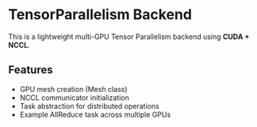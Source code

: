 # TensorParallelism Backend

This is a lightweight multi-GPU Tensor Parallelism backend using **CUDA + NCCL**.

## Features
- GPU mesh creation (Mesh class)
- NCCL communicator initialization
- Task abstraction for distributed operations
- Example AllReduce task across multiple GPUs
